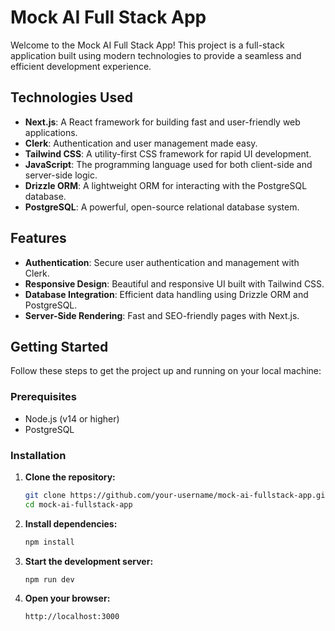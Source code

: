 # Mock AI Full Stack App

Welcome to the Mock AI Full Stack App! This project is a full-stack application built using modern technologies to provide a seamless and efficient development experience.

## Technologies Used

- **Next.js**: A React framework for building fast and user-friendly web applications.
- **Clerk**: Authentication and user management made easy.
- **Tailwind CSS**: A utility-first CSS framework for rapid UI development.
- **JavaScript**: The programming language used for both client-side and server-side logic.
- **Drizzle ORM**: A lightweight ORM for interacting with the PostgreSQL database.
- **PostgreSQL**: A powerful, open-source relational database system.

## Features

- **Authentication**: Secure user authentication and management with Clerk.
- **Responsive Design**: Beautiful and responsive UI built with Tailwind CSS.
- **Database Integration**: Efficient data handling using Drizzle ORM and PostgreSQL.
- **Server-Side Rendering**: Fast and SEO-friendly pages with Next.js.

## Getting Started

Follow these steps to get the project up and running on your local machine:

### Prerequisites

- Node.js (v14 or higher)
- PostgreSQL

### Installation

1. **Clone the repository:**

   ```sh
   git clone https://github.com/your-username/mock-ai-fullstack-app.git
   cd mock-ai-fullstack-app
   ```

2. **Install dependencies:**

   ```sh            
   npm install  
   ```

3. **Start the development server:**

   ```sh
   npm run dev
   ```

4. **Open your browser:**

   ```sh
   http://localhost:3000
   ```